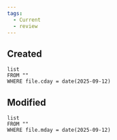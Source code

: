 ```yaml
---
tags:
  - Current
  - review
---
```

## Created
```dataview
list
FROM ""
WHERE file.cday = date(2025-09-12)
```
## Modified
```dataview
list
FROM ""
WHERE file.mday = date(2025-09-12)
```
